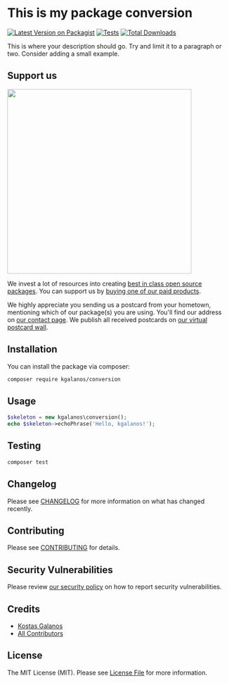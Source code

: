 # This is my package conversion

[![Latest Version on Packagist](https://img.shields.io/packagist/v/kgalanos/conversion.svg?style=flat-square)](https://packagist.org/packages/kgalanos/conversion)
[![Tests](https://img.shields.io/github/actions/workflow/status/kgalanos/conversion/run-tests.yml?branch=main&label=tests&style=flat-square)](https://github.com/kgalanos/conversion/actions/workflows/run-tests.yml)
[![Total Downloads](https://img.shields.io/packagist/dt/kgalanos/conversion.svg?style=flat-square)](https://packagist.org/packages/kgalanos/conversion)

This is where your description should go. Try and limit it to a paragraph or two. Consider adding a small example.

## Support us

[<img src="https://github-ads.s3.eu-central-1.amazonaws.com/conversion.jpg?t=1" width="419px" />](https://spatie.be/github-ad-click/conversion)

We invest a lot of resources into creating [best in class open source packages](https://spatie.be/open-source). You can support us by [buying one of our paid products](https://spatie.be/open-source/support-us).

We highly appreciate you sending us a postcard from your hometown, mentioning which of our package(s) you are using. You'll find our address on [our contact page](https://spatie.be/about-us). We publish all received postcards on [our virtual postcard wall](https://spatie.be/open-source/postcards).

## Installation

You can install the package via composer:

```bash
composer require kgalanos/conversion
```

## Usage

```php
$skeleton = new kgalanos\conversion();
echo $skeleton->echoPhrase('Hello, kgalanos!');
```

## Testing

```bash
composer test
```

## Changelog

Please see [CHANGELOG](CHANGELOG.md) for more information on what has changed recently.

## Contributing

Please see [CONTRIBUTING](https://github.com/spatie/.github/blob/main/CONTRIBUTING.md) for details.

## Security Vulnerabilities

Please review [our security policy](../../security/policy) on how to report security vulnerabilities.

## Credits

- [Kostas Galanos](https://github.com/kgalanos)
- [All Contributors](../../contributors)

## License

The MIT License (MIT). Please see [License File](LICENSE.md) for more information.
